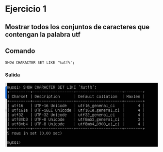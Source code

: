 # Ejercicio 1

## Mostrar todos los conjuntos de caracteres que contengan la palabra utf

## Comando

```comand
SHOW CHARACTER SET LIKE '%utf%';
```

### Salida

![alt text](image.png)
